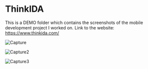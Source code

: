 # ThinkIDA
This is a DEMO folder which contains the screenshots of the mobile development project I worked on.
Link to the website: https://www.thinkida.com/

![Capture](https://user-images.githubusercontent.com/69872931/179314801-8380e7e3-5312-4053-90fb-fd8dd013fbd6.PNG)

![Capture2](https://user-images.githubusercontent.com/69872931/179314817-9a09a1ee-aaa9-4ad0-96f8-5b0a1a53975c.PNG)

![Capture3](https://user-images.githubusercontent.com/69872931/179314832-b93c61ad-37d1-43e9-9fc2-ada9533bafee.PNG)
